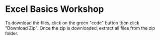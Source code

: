 # Excel Basics Workshop

To download the files, click on the green "code" button then click "Download Zip". Once the zip is downloaded, extract all files from the zip folder. 
